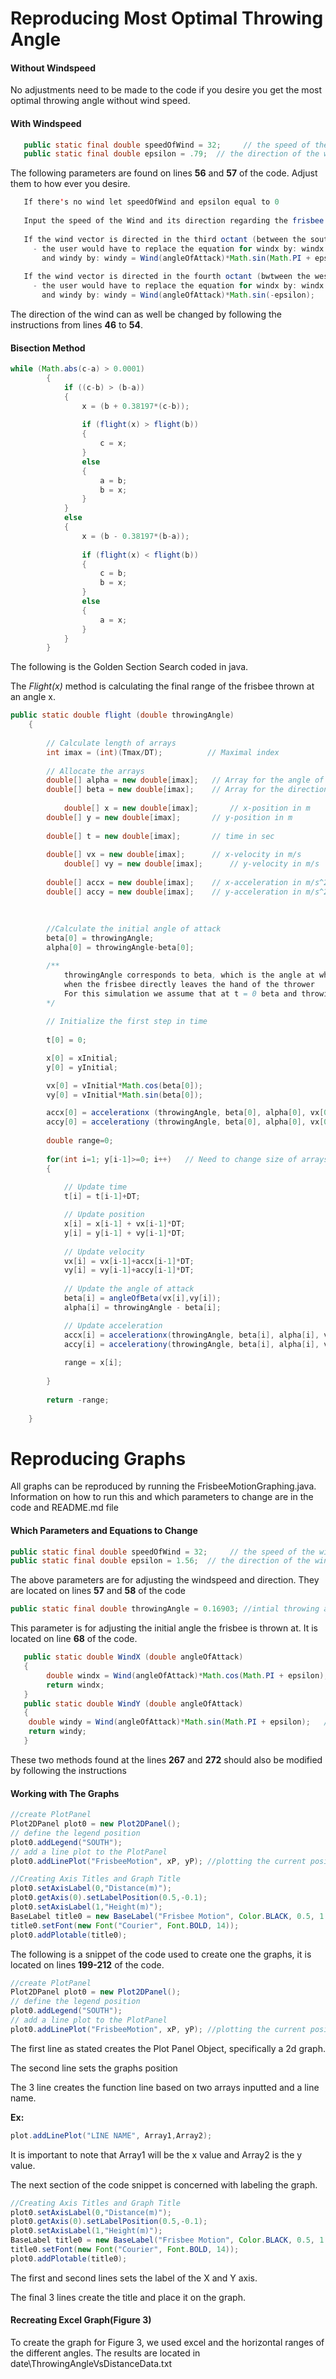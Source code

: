 # Reproducing Most Optimal Throwing Angle

#### Without Windspeed

No adjustments need to be made to the code if you desire you get the most optimal throwing angle without wind speed.

#### With Windspeed

```Java
   public static final double speedOfWind = 32;     // the speed of the wind is in miles per hour (mph)
   public static final double epsilon = .79;  // the direction of the wind vector in rads

```

The following parameters are found on lines **56** and **57** of the code. Adjust them to how ever you desire.
	    
```Java	    
   If there's no wind let speedOfWind and epsilon equal to 0
	
   Input the speed of the Wind and its direction regarding the frisbee (shortest angle)
   
   If the wind vector is directed in the third octant (between the south and the east) 
     - the user would have to replace the equation for windx by: windx = Wind(angleOfAttack)*Math.cos(Math.PI + epsilon);
       and windy by: windy = Wind(angleOfAttack)*Math.sin(Math.PI + epsilon);
       
   If the wind vector is directed in the fourth octant (bwtween the west and the south) 
     - the user would have to replace the equation for windx by: windx = Wind(angleOfAttack)*Math.cos(-epsilon);
       and windy by: windy = Wind(angleOfAttack)*Math.sin(-epsilon);
``` 

The direction of the wind can as well be changed by following the instructions from lines **46** to **54**.


#### Bisection Method

```java
while (Math.abs(c-a) > 0.0001)
		{
			if ((c-b) > (b-a))
			{
                x = (b + 0.38197*(c-b));
				
				if (flight(x) > flight(b))
				{
					c = x;
				}
				else
				{ 
                    a = b;
				    b = x;
				}
            }
            else
            {
                x = (b - 0.38197*(b-a));
				 
 				if (flight(x) < flight(b))
				{
				    c = b; 
					b = x; 
				}
				else 
				{
					a = x; 
				}
			}		
		}
```

The following is the Golden Section Search coded in java.

The *Flight(x)* method is calculating the final range of the frisbee thrown at an angle x. 

```java
public static double flight (double throwingAngle)
	{
		
		// Calculate length of arrays
		int imax = (int)(Tmax/DT);		    // Maximal index
		
		// Allocate the arrays	
		double[] alpha = new double[imax];   // Array for the angle of attack which change with time in rad
		double[] beta = new double[imax];    // Array for the direction of the velocity vector in rad
		
	        double[] x = new double[imax];       // x-position in m
		double[] y = new double[imax];	     // y-position in m
		
		double[] t = new double[imax];		 // time in sec 
		
		double[] vx = new double[imax];      // x-velocity in m/s
	        double[] vy = new double[imax];      // y-velocity in m/s
		
		double[] accx = new double[imax];    // x-acceleration in m/s^2
		double[] accy = new double[imax];    // y-acceleration in m/s^2
		
	
	
		//Calculate the initial angle of attack
		beta[0] = throwingAngle;
		alpha[0] = throwingAngle-beta[0]; 

        /**
			throwingAngle corresponds to beta, which is the angle at which the velocity vector points
			when the frisbee directly leaves the hand of the thrower 
			For this simulation we assume that at t = 0 beta and throwingAngle are equal.
        */		
		
		// Initialize the first step in time
		
		t[0] = 0;

		x[0] = xInitial;
		y[0] = yInitial;

		vx[0] = vInitial*Math.cos(beta[0]);
		vy[0] = vInitial*Math.sin(beta[0]);

		accx[0] = accelerationx (throwingAngle, beta[0], alpha[0], vx[0], vy[0]);
		accy[0] = accelerationy (throwingAngle, beta[0], alpha[0], vx[0], vy[0]);
		
		double range=0;
		
		for(int i=1; y[i-1]>=0; i++)   // Need to change size of arrays before continuing - the loop should stop when y=0
		{
			
			// Update time
			t[i] = t[i-1]+DT;

			// Update position
			x[i] = x[i-1] + vx[i-1]*DT;
			y[i] = y[i-1] + vy[i-1]*DT;
		   
			// Update velocity
			vx[i] = vx[i-1]+accx[i-1]*DT;
			vy[i] = vy[i-1]+accy[i-1]*DT;
			
			// Update the angle of attack 
			beta[i] = angleOfBeta(vx[i],vy[i]);
			alpha[i] = throwingAngle - beta[i]; 

			// Update acceleration
			accx[i] = accelerationx(throwingAngle, beta[i], alpha[i], vx[i], vy[i]);
		    accy[i] = accelerationy(throwingAngle, beta[i], alpha[i], vx[i], vy[i]);
			
		    range = x[i]; 
			
		}
		
		return -range; 
		
	}
```



# Reproducing Graphs

All graphs can be reproduced by running the FrisbeeMotionGraphing.java. Information on how to run this and which parameters to change are in the code and README.md file

#### Which Parameters and Equations to Change

```java
public static final double speedOfWind = 32;     // the speed of the wind is in miles per hour (mph)
public static final double epsilon = 1.56;  // the direction of the wind vector in rads
```

The above parameters are for adjusting the windspeed and direction. They are located on lines **57** and **58** of the code

```Java
public static final double throwingAngle = 0.16903; //intial throwing angle in rads
```

This parameter is for adjusting the initial angle the frisbee is thrown at. It is located on line **68** of the code.

```java
   public static double WindX (double angleOfAttack)
   {
        double windx = Wind(angleOfAttack)*Math.cos(Math.PI + epsilon);   // The magnitude of the Wind force in the x direction
        return windx;
   }
   public static double WindY (double angleOfAttack)
   {
	double windy = Wind(angleOfAttack)*Math.sin(Math.PI + epsilon);   // The magnitude of the Wind force in the y direction
	return windy;
   }
```
These two methods found at the lines **267** and **272** should also be modified by following the instructions
#### Working with The Graphs

```Java
//create PlotPanel
Plot2DPanel plot0 = new Plot2DPanel();
// define the legend position
plot0.addLegend("SOUTH");
// add a line plot to the PlotPanel
plot0.addLinePlot("FrisbeeMotion", xP, yP); //plotting the current position on x axis vs current position on y axis

//Creating Axis Titles and Graph Title
plot0.setAxisLabel(0,"Distance(m)");
plot0.getAxis(0).setLabelPosition(0.5,-0.1);
plot0.setAxisLabel(1,"Height(m)");
BaseLabel title0 = new BaseLabel("Frisbee Motion", Color.BLACK, 0.5, 1.1);
title0.setFont(new Font("Courier", Font.BOLD, 14));
plot0.addPlotable(title0);
```

The following is a snippet of the code used to create one the graphs, it is located on lines **199-212** of the code.

```java
//create PlotPanel
Plot2DPanel plot0 = new Plot2DPanel();
// define the legend position
plot0.addLegend("SOUTH");
// add a line plot to the PlotPanel
plot0.addLinePlot("FrisbeeMotion", xP, yP); //plotting the current position on x axis vs current position on y axis
```

The first line as stated creates the Plot Panel Object, specifically a 2d graph.

The second line sets the graphs position

The 3 line creates the function line based on two arrays inputted and a line name.

**Ex:**

```Java
plot.addLinePlot("LINE NAME", Array1,Array2);
```

It is important to note that Array1 will be the x value and Array2 is the y value.

The next section of the code snippet is concerned with labeling the graph. 

```java
//Creating Axis Titles and Graph Title
plot0.setAxisLabel(0,"Distance(m)");
plot0.getAxis(0).setLabelPosition(0.5,-0.1);
plot0.setAxisLabel(1,"Height(m)");
BaseLabel title0 = new BaseLabel("Frisbee Motion", Color.BLACK, 0.5, 1.1);
title0.setFont(new Font("Courier", Font.BOLD, 14));
plot0.addPlotable(title0);
```

The first and second lines sets the label of the X  and Y axis.

The final 3 lines create the title and place it on the graph.

#### Recreating Excel Graph(Figure 3)

To create the graph for Figure 3, we used excel and the horizontal ranges of the different angles. The results are located in date\ThrowingAngleVsDistanceData.txt
